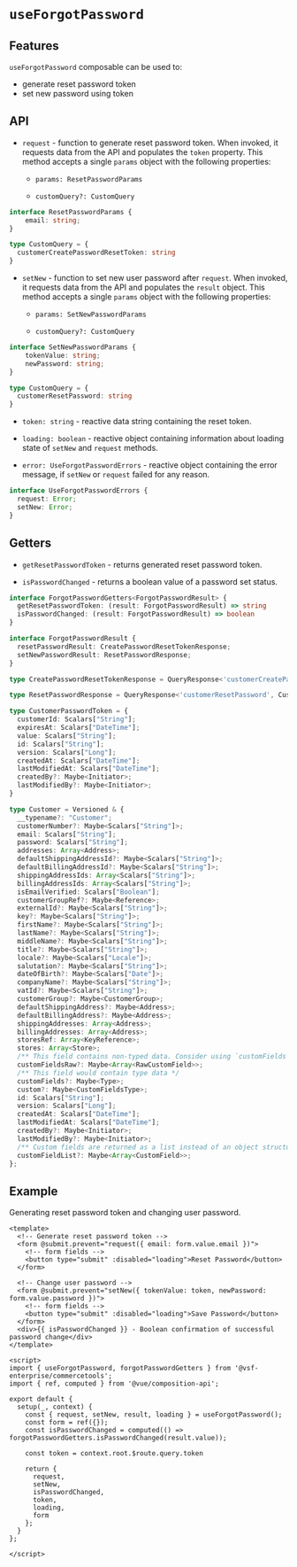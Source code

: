 # `useForgotPassword`

## Features

`useForgotPassword` composable can be used to:

* generate reset password token
* set new password using token

## API

- `request` - function to generate reset password token. When invoked, it requests data from the API and populates the `token` property. This method accepts a single `params` object with the following properties:

  - `params: ResetPasswordParams`

  - `customQuery?: CustomQuery`

```typescript
interface ResetPasswordParams {
    email: string;
}

type CustomQuery = {
  customerCreatePasswordResetToken: string
}
```

- `setNew` - function to set new user password after `request`. When invoked, it requests data from the API and populates the `result` object. This method accepts a single `params` object with the following properties:

  - `params: SetNewPasswordParams`
  
  - `customQuery?: CustomQuery`

```typescript
interface SetNewPasswordParams {
    tokenValue: string;
    newPassword: string;
}

type CustomQuery = {
  customerResetPassword: string
}
```

- `token: string` - reactive data string containing the reset token.

- `loading: boolean` - reactive object containing information about loading state of `setNew` and `request` methods.

- `error: UseForgotPasswordErrors` - reactive object containing the error message, if `setNew` or `request` failed for any reason.

```ts
interface UseForgotPasswordErrors {
  request: Error;
  setNew: Error;
}
```

## Getters

- `getResetPasswordToken` - returns generated reset password token.

- `isPasswordChanged` - returns a boolean value of a password set status.

```ts
interface ForgotPasswordGetters<ForgotPasswordResult> {
  getResetPasswordToken: (result: ForgotPasswordResult) => string
  isPasswordChanged: (result: ForgotPasswordResult) => boolean
}

interface ForgotPasswordResult {
  resetPasswordResult: CreatePasswordResetTokenResponse;
  setNewPasswordResult: ResetPasswordResponse;
}

type CreatePasswordResetTokenResponse = QueryResponse<'customerCreatePasswordResetToken', CustomerPasswordToken>;

type ResetPasswordResponse = QueryResponse<'customerResetPassword', Customer>;

type CustomerPasswordToken = {
  customerId: Scalars["String"];
  expiresAt: Scalars["DateTime"];
  value: Scalars["String"];
  id: Scalars["String"];
  version: Scalars["Long"];
  createdAt: Scalars["DateTime"];
  lastModifiedAt: Scalars["DateTime"];
  createdBy?: Maybe<Initiator>;
  lastModifiedBy?: Maybe<Initiator>;
}

type Customer = Versioned & {
  __typename?: "Customer";
  customerNumber?: Maybe<Scalars["String"]>;
  email: Scalars["String"];
  password: Scalars["String"];
  addresses: Array<Address>;
  defaultShippingAddressId?: Maybe<Scalars["String"]>;
  defaultBillingAddressId?: Maybe<Scalars["String"]>;
  shippingAddressIds: Array<Scalars["String"]>;
  billingAddressIds: Array<Scalars["String"]>;
  isEmailVerified: Scalars["Boolean"];
  customerGroupRef?: Maybe<Reference>;
  externalId?: Maybe<Scalars["String"]>;
  key?: Maybe<Scalars["String"]>;
  firstName?: Maybe<Scalars["String"]>;
  lastName?: Maybe<Scalars["String"]>;
  middleName?: Maybe<Scalars["String"]>;
  title?: Maybe<Scalars["String"]>;
  locale?: Maybe<Scalars["Locale"]>;
  salutation?: Maybe<Scalars["String"]>;
  dateOfBirth?: Maybe<Scalars["Date"]>;
  companyName?: Maybe<Scalars["String"]>;
  vatId?: Maybe<Scalars["String"]>;
  customerGroup?: Maybe<CustomerGroup>;
  defaultShippingAddress?: Maybe<Address>;
  defaultBillingAddress?: Maybe<Address>;
  shippingAddresses: Array<Address>;
  billingAddresses: Array<Address>;
  storesRef: Array<KeyReference>;
  stores: Array<Store>;
  /** This field contains non-typed data. Consider using `customFields` as a typed alternative. */
  customFieldsRaw?: Maybe<Array<RawCustomField>>;
  /** This field would contain type data */
  customFields?: Maybe<Type>;
  custom?: Maybe<CustomFieldsType>;
  id: Scalars["String"];
  version: Scalars["Long"];
  createdAt: Scalars["DateTime"];
  lastModifiedAt: Scalars["DateTime"];
  createdBy?: Maybe<Initiator>;
  lastModifiedBy?: Maybe<Initiator>;
  /** Custom fields are returned as a list instead of an object structure. */
  customFieldList?: Maybe<Array<CustomField>>;
};
```

## Example

Generating reset password token and changing user password.

```vue
<template>
  <!-- Generate reset password token -->
  <form @submit.prevent="request({ email: form.value.email })">
    <!-- form fields -->
    <button type="submit" :disabled="loading">Reset Password</button>
  </form>

  <!-- Change user password -->
  <form @submit.prevent="setNew({ tokenValue: token, newPassword: form.value.password })">
    <!-- form fields -->
    <button type="submit" :disabled="loading">Save Password</button>
  </form>
  <div>{{ isPasswordChanged }} - Boolean confirmation of successful password change</div>
</template>

<script>
import { useForgotPassword, forgotPasswordGetters } from '@vsf-enterprise/commercetools';
import { ref, computed } from '@vue/composition-api';

export default {
  setup(_, context) {
    const { request, setNew, result, loading } = useForgotPassword();
    const form = ref({});
    const isPasswordChanged = computed(() => forgotPasswordGetters.isPasswordChanged(result.value));

    const token = context.root.$route.query.token

    return {
      request,
      setNew,
      isPasswordChanged,
      token,
      loading,
      form
    };
  }
};

</script>
```
